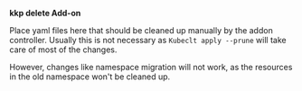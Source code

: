 **kkp delete Add-on**

Place yaml files here that should be cleaned up manually by the addon controller.
Usually this is not necessary as `Kubeclt apply --prune` will take care of most of the changes.

However, changes like namespace migration will not work, as the resources in the old namespace won't be cleaned up.